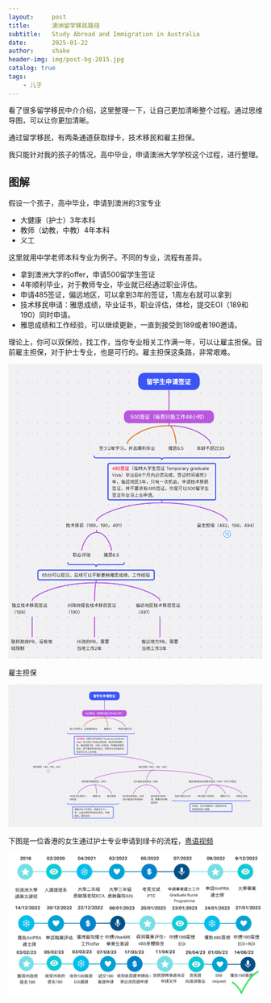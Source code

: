```yaml
---
layout:     post
title:      澳洲留学移民路径
subtitle:   Study Abroad and Immigration in Australia
date:       2025-01-22
author:     shake
header-img: img/post-bg-2015.jpg
catalog: true
tags:
    - 儿子
---
```


看了很多留学移民中介介绍，这里整理一下，让自己更加清晰整个过程。通过思维导图，可以让你更加清晰。

通过留学移民，有两条通道获取绿卡，技术移民和雇主担保。

我只能针对我的孩子的情况，高中毕业，申请澳洲大学学校这个过程，进行整理。

## 图解

假设一个孩子，高中毕业，申请到澳洲的3宝专业

* 大健康（护士）3年本科
* 教师（幼教，中教）4年本科
* 义工
  
这里就用中学老师本科专业为例子。不同的专业，流程有差异。

* 拿到澳洲大学的offer，申请500留学生签证
* 4年顺利毕业，对于教师专业，毕业就已经通过职业评估。
* 申请485签证，偏远地区，可以拿到3年的签证，1周左右就可以拿到
* 技术移民申请：雅思成绩，毕业证书，职业评估，体检，提交EOI（189和190）同时申请。
* 雅思成绩和工作经验，可以继续更新，一直到接受到189或者190邀请。

理论上，你可以双保险，找工作，当你专业相关工作满一年，可以让雇主担保。目前雇主担保，对于护士专业，也是可行的。雇主担保这条路，非常艰难。

![189](/img/2025/feb/189.png "189")

雇主担保

![482](/img/2025/feb/482.png "482")

下图是一位香港的女生通过护士专业申请到绿卡的流程，[粤语视频](https://www.youtube.com/watch?v=rlCurBKxG4Y)

![190](/img/2025/feb/190.png "190")




